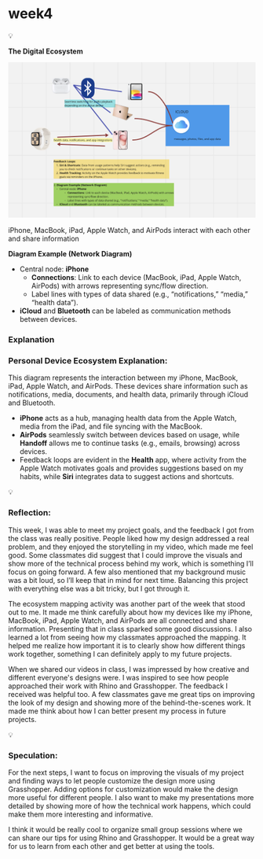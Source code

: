 # week4

<aside>
💡

**The Digital Ecosystem**

</aside>

![image.png](week4%2010e49e84537580458009c8749540897e/image.png)

iPhone, MacBook, iPad, Apple Watch, and AirPods interact with each other and share information

**Diagram Example (Network Diagram)**

- Central node: **iPhone**
    - **Connections**: Link to each device (MacBook, iPad, Apple Watch, AirPods) with arrows representing sync/flow direction.
    - Label lines with types of data shared (e.g., “notifications,” “media,” “health data”).
- **iCloud** and **Bluetooth** can be labeled as communication methods between devices.

### **Explanation**

### Personal Device Ecosystem Explanation:

This diagram represents the interaction between my iPhone, MacBook, iPad, Apple Watch, and AirPods. These devices share information such as notifications, media, documents, and health data, primarily through iCloud and Bluetooth.

- **iPhone** acts as a hub, managing health data from the Apple Watch, media from the iPad, and file syncing with the MacBook.
- **AirPods** seamlessly switch between devices based on usage, while **Handoff** allows me to continue tasks (e.g., emails, browsing) across devices.
- Feedback loops are evident in the **Health** app, where activity from the Apple Watch motivates goals and provides suggestions based on my habits, while **Siri** integrates data to suggest actions and shortcuts.

<aside>
💡

### Reflection:

</aside>

This week, I was able to meet my project goals, and the feedback I got from the class was really positive. People liked how my design addressed a real problem, and they enjoyed the storytelling in my video, which made me feel good. Some classmates did suggest that I could improve the visuals and show more of the technical process behind my work, which is something I’ll focus on going forward. A few also mentioned that my background music was a bit loud, so I’ll keep that in mind for next time. Balancing this project with everything else was a bit tricky, but I got through it.

The ecosystem mapping activity was another part of the week that stood out to me. It made me think carefully about how my devices like my iPhone, MacBook, iPad, Apple Watch, and AirPods are all connected and share information. Presenting that in class sparked some good discussions. I also learned a lot from seeing how my classmates approached the mapping. It helped me realize how important it is to clearly show how different things work together, something I can definitely apply to my future projects.

When we shared our videos in class, I was impressed by how creative and different everyone's designs were. I was inspired to see how people approached their work with Rhino and Grasshopper. The feedback I received was helpful too. A few classmates gave me great tips on improving the look of my design and showing more of the behind-the-scenes work. It made me think about how I can better present my process in future projects.

<aside>
💡

### Speculation:

</aside>

For the next steps, I want to focus on improving the visuals of my project and finding ways to let people customize the design more using Grasshopper. Adding options for customization would make the design more useful for different people. I also want to make my presentations more detailed by showing more of how the technical work happens, which could make them more interesting and informative.

I think it would be really cool to organize small group sessions where we can share our tips for using Rhino and Grasshopper. It would be a great way for us to learn from each other and get better at using the tools.